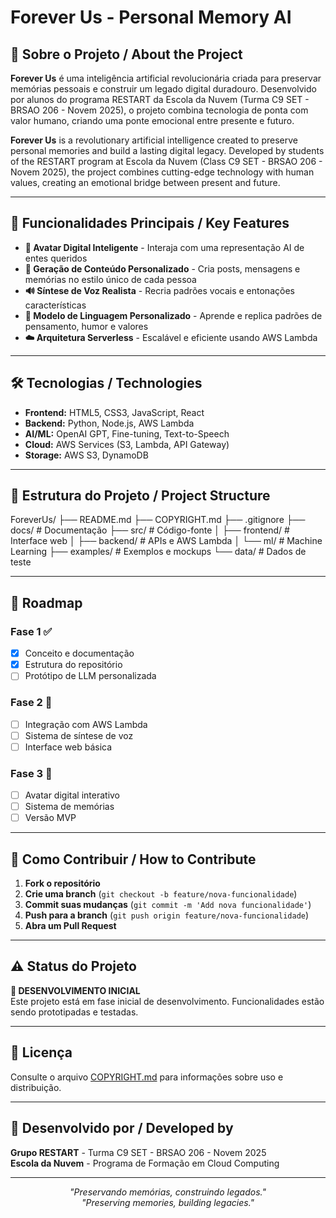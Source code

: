 # Forever Us - Personal Memory AI

## 🌟 Sobre o Projeto / About the Project

**Forever Us** é uma inteligência artificial revolucionária criada para preservar memórias pessoais e construir um legado digital duradouro. Desenvolvido por alunos do programa RESTART da Escola da Nuvem (Turma C9 SET - BRSAO 206 - Novem 2025), o projeto combina tecnologia de ponta com valor humano, criando uma ponte emocional entre presente e futuro.

**Forever Us** is a revolutionary artificial intelligence created to preserve personal memories and build a lasting digital legacy. Developed by students of the RESTART program at Escola da Nuvem (Class C9 SET - BRSAO 206 - Novem 2025), the project combines cutting-edge technology with human values, creating an emotional bridge between present and future.

---

## 🚀 Funcionalidades Principais / Key Features

- **🤖 Avatar Digital Inteligente** - Interaja com uma representação AI de entes queridos
- **🎨 Geração de Conteúdo Personalizado** - Cria posts, mensagens e memórias no estilo único de cada pessoa
- **🔊 Síntese de Voz Realista** - Recria padrões vocais e entonações características
- **💭 Modelo de Linguagem Personalizado** - Aprende e replica padrões de pensamento, humor e valores
- **☁️ Arquitetura Serverless** - Escalável e eficiente usando AWS Lambda

---

## 🛠 Tecnologias / Technologies

- **Frontend:** HTML5, CSS3, JavaScript, React
- **Backend:** Python, Node.js, AWS Lambda
- **AI/ML:** OpenAI GPT, Fine-tuning, Text-to-Speech
- **Cloud:** AWS Services (S3, Lambda, API Gateway)
- **Storage:** AWS S3, DynamoDB
 
---

## 📁 Estrutura do Projeto / Project Structure

ForeverUs/
├── README.md
├── COPYRIGHT.md
├── .gitignore
├── docs/ # Documentação
├── src/ # Código-fonte
│ ├── frontend/ # Interface web
│ ├── backend/ # APIs e AWS Lambda
│ └── ml/ # Machine Learning
├── examples/ # Exemplos e mockups
└── data/ # Dados de teste

---

## 🎯 Roadmap

### Fase 1 ✅
- [x] Conceito e documentação
- [x] Estrutura do repositório
- [ ] Protótipo de LLM personalizada

### Fase 2 🚧
- [ ] Integração com AWS Lambda
- [ ] Sistema de síntese de voz
- [ ] Interface web básica

### Fase 3 📅
- [ ] Avatar digital interativo
- [ ] Sistema de memórias
- [ ] Versão MVP

---

## 🤝 Como Contribuir / How to Contribute

1. **Fork o repositório**
2. **Crie uma branch** (`git checkout -b feature/nova-funcionalidade`)
3. **Commit suas mudanças** (`git commit -m 'Add nova funcionalidade'`)
4. **Push para a branch** (`git push origin feature/nova-funcionalidade`)
5. **Abra um Pull Request**

---

## ⚠️ Status do Projeto

**🚧 DESENVOLVIMENTO INICIAL**  
Este projeto está em fase inicial de desenvolvimento. Funcionalidades estão sendo prototipadas e testadas.

---

## 📄 Licença

Consulte o arquivo [COPYRIGHT.md](COPYRIGHT.md) para informações sobre uso e distribuição.

---

## 👥 Desenvolvido por / Developed by

**Grupo RESTART** - Turma C9 SET - BRSAO 206 - Novem 2025  
**Escola da Nuvem** - Programa de Formação em Cloud Computing

---

<div align="center">

*"Preservando memórias, construindo legados."*  
*"Preserving memories, building legacies."*

</div>

